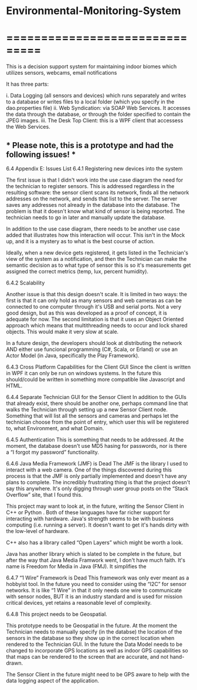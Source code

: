 # Environmental-Monitoring-System #
# =============================== #

This is a decision support system for maintaining indoor biomes which utilizes sensors, webcams, email notifications

It has three parts: 

i. Data Logging (all sensors and devices) which runs separately and writes to a database or writes files to a local folder (which you specify in the dao.properties file)
ii. Web Syndication: via SOAP Web Services. It accesses the data through the database, or through the folder specified to contain the JPEG images.
iii. The Desk Top Client: this is a WPF client that accessess the Web Services. 

## * Please note, this is a prototype and had the following issues! * ##

6.4 Appendix E: Issues List
6.4.1 Registering new devices into the system

The first issue is that I didn't work into the use case diagram the need for the technician to register sensors. This is addressed regardless in the resulting software: the sensor client scans its network, finds all the network addresses on the network, and sends that list to the server. The server saves any addresses not already in the database into the database. The problem is that it doesn't know what kind of sensor is being reported. The technician needs to go in later and manually update the database. 

In addition to the use case diagram, there needs to be another use case added that illustrates how this interaction will occur. This isn't in the Mock up, and it is a mystery as to what is the best course of action. 

Ideally, when a new device gets registered, it gets listed in the Technician's view of the system as a notification, and then the Technician can make the semantic decision as to what type of sensor this is so it's measurements get assigned the correct metrics (temp, lux, percent humidity). 

6.4.2 Scalability

Another issue is that this design doesn't scale. It is limited in two ways: the first is that it can only hold as many sensors and web cameras as can be connected to one computer through it's USB and serial ports. Not a very good design, but as this was developed as a proof of concept, it is adequate for now. The second limitation is that it uses an Object Oriented approach which means that multithreading needs to occur and lock shared objects. This would make it very slow at scale. 

In a future design, the developers should look at distributing the network AND either use funcional programming (C#, Scala, or Erland) or use an Actor Model (in Java, specifically the Play Framework). 

6.4.3 Cross Platform Capabilities for the Client GUI
Since the client is written in WPF it can only be run on windows systems. In the future this should/could be written in something more compatible like Javascript and HTML. 

6.4.4 Separate Technician GUI for the Sensor Client
In addition to the GUIs that already exist, there should be another one, perhaps command line that walks the Technician through setting up a new Sensor Client node. Something that will list all the sensors and cameras and perhaps let the technician choose from the point of entry, which user this will be registered to, what Environment, and what Domain. 

6.4.5 Authentication
This is something that needs to be addressed. At the moment, the database doesn't use MD5 hasing for passwords, nor is there a “I forgot my password” functionality.

6.4.6 Java Media Framework (JMF) is Dead
The JMF is the library I used to interact with a web camera. One of the things discovered during this process is that the JMF is only partially implemented and doesn't have any plans to complete. The incredibly frustrating thing is that the project doesn't say this anywhere. It's only digging through user group posts on the “Stack Overflow” site, that I found this. 

This project may want to look at, in the future, writing the Sensor Client in C++ or Python . Both of these languages have far richer support for interacting with hardware. Java's strength seems to be with business computing (i.e. running a server). It doesn't want to get it's hands dirty with the low-level of hardware. 

C++ also has a library called “Open Layers” which might be worth a look. 

Java has another library which is slated to be complete in the future, but after the way that Java Media Framwork went, I don't have much faith. It's name is Freedom for Media in Java (FMJ). It simplifies the 

6.4.7 “1 Wire” Framework is Dead
This framework was only ever meant as a hobbyist tool. In the future you need to consider using the “I2C” for sensor networks. It is like “1 Wire” in that it only needs one wire to communicate with sensor nodes, BUT it is an industry standard and is used for mission critical devices, yet retains a reasonable level of complexity.

6.4.8 This project needs to be Geospatial. 

This prototype needs to be Geospatial in the future. At the moment the Technician needs to manually specify (in the databse) the  location of the sensors in the database so they show up in the correct location when rendered to the Technician GUI. In the future the Data Model needs to be changed to incorporate GPS locations as well as indoor GPS capabilities so that maps can be rendered to the screen that are accurate, and not hand-drawn. 

The Sensor Client in the future might need to be GPS aware to help with the data logging aspect of the application. 
